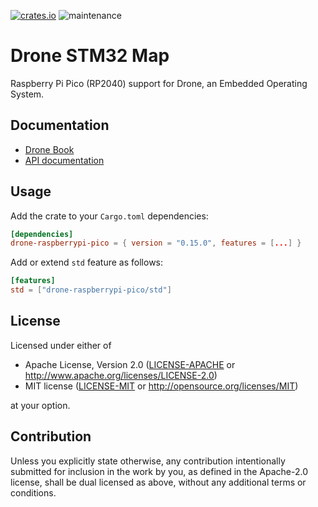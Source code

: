 [![crates.io](https://img.shields.io/crates/v/drone-raspberrypi-pico.svg)](https://crates.io/crates/drone-raspberrypi-pico)
![maintenance](https://img.shields.io/badge/maintenance-actively--developed-brightgreen.svg)

# Drone STM32 Map

<!-- cargo-rdme start -->

Raspberry Pi Pico (RP2040) support for Drone, an Embedded Operating System.

## Documentation

- [Drone Book](https://book.drone-os.com/)
- [API documentation](https://api.drone-os.com/drone-raspberrypi-pico/0.15/)

## Usage

Add the crate to your `Cargo.toml` dependencies:

```toml
[dependencies]
drone-raspberrypi-pico = { version = "0.15.0", features = [...] }
```

Add or extend `std` feature as follows:

```toml
[features]
std = ["drone-raspberrypi-pico/std"]
```

<!-- cargo-rdme end -->

## License

Licensed under either of

 * Apache License, Version 2.0
   ([LICENSE-APACHE](LICENSE-APACHE) or http://www.apache.org/licenses/LICENSE-2.0)
 * MIT license
   ([LICENSE-MIT](LICENSE-MIT) or http://opensource.org/licenses/MIT)

at your option.

## Contribution

Unless you explicitly state otherwise, any contribution intentionally submitted
for inclusion in the work by you, as defined in the Apache-2.0 license, shall be
dual licensed as above, without any additional terms or conditions.
